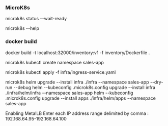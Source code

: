 ### MicroK8s

microk8s status --wait-ready

microk8s --help

### docker build

docker build -t localhost:32000/inventory:v1 -f inventory/Dockerfile .

microk8s kubectl create namespace sales-app

microk8s kubectl apply -f infra/ingress-service.yaml

microk8s helm upgrade --install infra ./infra --namespace sales-app --dry-run --debug
helm --kubeconfig .microk8s.config upgrade --install infra ./infra/helm/infra --namespace sales-app
helm --kubeconfig .microk8s.config upgrade --install apps ./infra/helm/apps --namespace sales-app


Enabling MetalLB
Enter each IP address range delimited by comma : 192.168.64.95-192.168.64.100